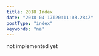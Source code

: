 ```yaml
---
title: 2018 Index
date: "2018-04-17T20:11:03.284Z"
postType: "index"
keywords: "na"
---
```

not implemented yet